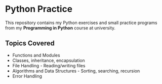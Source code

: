 # Python Practice

This repository contains my Python exercises and small practice programs from my **Programming in Python** course at university.  

## Topics Covered  
- Functions and Modules
- Classes, inheritance, encapsulation
- File Handling - Reading/writing files
- Algorithms and Data Structures - Sorting, searching, recursion  
- Error Handling
